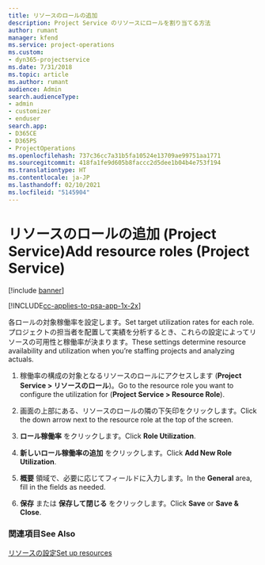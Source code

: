 ```yaml
---
title: リソースのロールの追加
description: Project Service のリソースにロールを割り当てる方法
author: rumant
manager: kfend
ms.service: project-operations
ms.custom:
- dyn365-projectservice
ms.date: 7/31/2018
ms.topic: article
ms.author: rumant
audience: Admin
search.audienceType:
- admin
- customizer
- enduser
search.app:
- D365CE
- D365PS
- ProjectOperations
ms.openlocfilehash: 737c36cc7a31b5fa10524e13709ae99751aa1771
ms.sourcegitcommit: 418fa1fe9d605b8faccc2d5dee1b04b4e753f194
ms.translationtype: HT
ms.contentlocale: ja-JP
ms.lasthandoff: 02/10/2021
ms.locfileid: "5145904"
---
```

# <a name="add-resource-roles-project-service"></a><span data-ttu-id="55259-103">リソースのロールの追加 (Project Service)</span><span class="sxs-lookup"><span data-stu-id="55259-103">Add resource roles (Project Service)</span></span>

[!include [banner](../includes/psa-now-project-operations.md)]

[!INCLUDE[cc-applies-to-psa-app-1x-2x](../includes/cc-applies-to-psa-app-1x-2x.md)]

<span data-ttu-id="55259-104">各ロールの対象稼働率を設定します。</span><span class="sxs-lookup"><span data-stu-id="55259-104">Set target utilization rates for each role.</span></span> <span data-ttu-id="55259-105">プロジェクトの担当者を配置して実績を分析するとき、これらの設定によってリソースの可用性と稼働率が決まります。</span><span class="sxs-lookup"><span data-stu-id="55259-105">These settings determine resource availability and utilization when you’re staffing projects and analyzing actuals.</span></span>  
  
1.  <span data-ttu-id="55259-106">稼働率の構成の対象となるリソースのロールにアクセスします (**Project Service > リソースのロール**)。</span><span class="sxs-lookup"><span data-stu-id="55259-106">Go to the resource role you want to configure the utilization for (**Project Service > Resource Role**).</span></span>  
  
2.  <span data-ttu-id="55259-107">画面の上部にある、リソースのロールの隣の下矢印をクリックします。</span><span class="sxs-lookup"><span data-stu-id="55259-107">Click the down arrow next to the resource role at the top of the screen.</span></span>  
  
3.  <span data-ttu-id="55259-108">**ロール稼働率** をクリックします。</span><span class="sxs-lookup"><span data-stu-id="55259-108">Click **Role Utilization**.</span></span>  
  
4.  <span data-ttu-id="55259-109">**新しいロール稼働率の追加** をクリックします。</span><span class="sxs-lookup"><span data-stu-id="55259-109">Click **Add New Role Utilization**.</span></span>  
  
5.  <span data-ttu-id="55259-110">**概要** 領域で、必要に応じてフィールドに入力します。</span><span class="sxs-lookup"><span data-stu-id="55259-110">In the **General** area, fill in the fields as needed.</span></span>  
  
6.  <span data-ttu-id="55259-111">**保存** または **保存して閉じる** をクリックします。</span><span class="sxs-lookup"><span data-stu-id="55259-111">Click **Save** or **Save & Close**.</span></span>  
  
### <a name="see-also"></a><span data-ttu-id="55259-112">関連項目</span><span class="sxs-lookup"><span data-stu-id="55259-112">See Also</span></span>  
 [<span data-ttu-id="55259-113">リソースの設定</span><span class="sxs-lookup"><span data-stu-id="55259-113">Set up resources</span></span>](../psa/set-up-resources.md)
